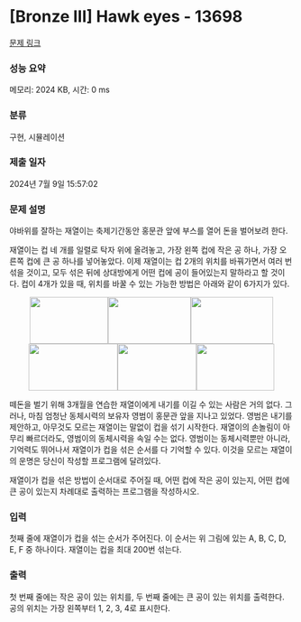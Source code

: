 # [Bronze III] Hawk eyes - 13698 

[문제 링크](https://www.acmicpc.net/problem/13698) 

### 성능 요약

메모리: 2024 KB, 시간: 0 ms

### 분류

구현, 시뮬레이션

### 제출 일자

2024년 7월 9일 15:57:02

### 문제 설명

<p>야바위를 잘하는 재열이는 축제기간동안 홍문관 앞에 부스를 열어 돈을 벌어보려 한다. </p>

<p>재열이는 컵 네 개를 일렬로 탁자 위에 올려놓고, 가장 왼쪽 컵에 작은 공 하나, 가장 오른쪽 컵에 큰 공 하나를 넣어놓았다. 이제 재열이는 컵 2개의 위치를 바꿔가면서 여러 번 섞을 것이고, 모두 섞은 뒤에 상대방에게 어떤 컵에 공이 들어있는지 말하라고 할 것이다. 컵이 4개가 있을 때, 위치를 바꿀 수 있는 가능한 방법은 아래와 같이 6가지가 있다.</p>

<p style="text-align:center"><img alt="" src="https://onlinejudgeimages.s3-ap-northeast-1.amazonaws.com/problem/13698/1.png" style="height:83px; width:139px"><img alt="" src="https://onlinejudgeimages.s3-ap-northeast-1.amazonaws.com/problem/13698/2.png" style="height:83px; width:147px"><img alt="" src="https://onlinejudgeimages.s3-ap-northeast-1.amazonaws.com/problem/13698/3.png" style="height:83px; width:146px"><img alt="" src="https://onlinejudgeimages.s3-ap-northeast-1.amazonaws.com/problem/13698/4.png" style="height:83px; width:158px"><img alt="" src="https://onlinejudgeimages.s3-ap-northeast-1.amazonaws.com/problem/13698/5.png" style="height:83px; width:140px"><img alt="" src="https://onlinejudgeimages.s3-ap-northeast-1.amazonaws.com/problem/13698/6.png" style="height:83px; width:138px"></p>

<p>떼돈을 벌기 위해 3개월을 연습한 재열이에게 내기를 이길 수 있는 사람은 거의 없다.  그러나, 마침 엄청난 동체시력의 보유자 영범이 홍문관 앞을 지나고 있었다.  영범은 내기를 제안하고, 아무것도 모르는 재열이는 말없이 컵을 섞기 시작한다.  재열이의 손놀림이 아무리 빠르더라도, 영범이의 동체시력을 속일 수는 없다. 영범이는 동체시력뿐만 아니라, 기억력도 뛰어나서 재열이가 컵을 섞은 순서를 다 기억할 수 있다.  이것을 모르는 재열이의 운명은 당신이 작성할 프로그램에 달려있다.</p>

<p>재열이가 컵을 섞은 방법이 순서대로 주어질 때, 어떤 컵에 작은 공이 있는지, 어떤 컵에 큰 공이 있는지 차례대로 출력하는 프로그램을 작성하시오. </p>

### 입력 

 <p>첫째 줄에 재열이가 컵을 섞는 순서가 주어진다. 이 순서는 위 그림에 있는 A, B, C, D, E, F 중 하나이다. 재열이는 컵을 최대 200번 섞는다.</p>

### 출력 

 <p>첫 번째 줄에는 작은 공이 있는 위치를, 두 번째 줄에는 큰 공이 있는 위치를 출력한다. 공의 위치는 가장 왼쪽부터 1, 2, 3, 4로 표시한다.  </p>

